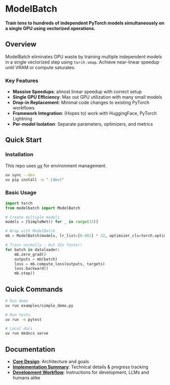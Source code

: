 # ModelBatch

**Train tens to hundreds of independent PyTorch models simultaneously on a single GPU using vectorized operations.**

## Overview

ModelBatch eliminates GPU waste by training multiple independent models in a single vectorized step using `torch.vmap`. Achieve near-linear speedup until VRAM or compute saturates.

### Key Features

- **Massive Speedups**: almost linear speedup with correct setup
- **Single GPU Efficiency**: Max out GPU utilization with many small models
- **Drop-in Replacement**: Minimal code changes to existing PyTorch workflows
- **Framework Integration**: (Hopes to) work with HuggingFace, PyTorch Lightning
- **Per-model Isolation**: Separate parameters, optimizers, and metrics

## Quick Start

### Installation

This repo uses [uv](https://docs.astral.sh/uv/) for environment management.

```bash
uv sync --dev
uv pip install -e ".[dev]"
```

### Basic Usage

```python
import torch
from modelbatch import ModelBatch

# Create multiple models
models = [SimpleNet() for _ in range(32)]

# Wrap with ModelBatch
mb = ModelBatch(models, lr_list=[0.001] * 32, optimizer_cls=torch.optim.Adam)

# Train normally - but 32x faster!
for batch in dataloader:
    mb.zero_grad()
    outputs = mb(batch)
    loss = mb.compute_loss(outputs, targets)
    loss.backward()
    mb.step()
```

## Quick Commands

```bash
# Run demo
uv run examples/simple_demo.py

# Run tests  
uv run -m pytest

# Local docs
uv run mkdocs serve
```

## Documentation

- **[Core Design](design.md)**: Architecture and goals
- **[Implementation Summary](IMPLEMENTATION_SUMMARY.md)**: Technical details & progress tracking
- **[Development Workflow](../AGENTS.md)**: Instructions for development, LLMs and humans alike